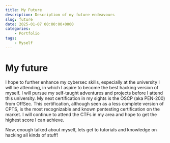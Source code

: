 ```yaml
---
title: My Future
description: Description of my future endeavours
slug: future
date: 2025-01-07 00:00:00+0000
categories:
    - Portfolio
tags:
    - Myself
---
```


# My future

I hope to further enhance my cybersec skills, especially at the university I will be attending, in which I aspire to become the best hacking version of myself. I will pursue my self-taught adventures and projects before I attend this university. My next certification in my sights is the OSCP (aka PEN-200) from OffSec. This certification, although seen as a less complete version of CPTS, is the most recognizable and known pentesting certification on the market. I will continue to attend the CTFs in my area and hope to get the highest score I can achieve.

Now, enough talked about myself, lets get to tutorials and knowledge on hacking all kinds of stuff!